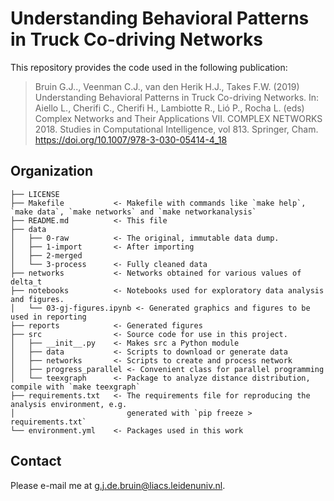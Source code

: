 # Understanding Behavioral Patterns in Truck Co-driving Networks
This repository provides the code used in the following publication:
> Bruin G.J.., Veenman C.J., van den Herik H.J., Takes F.W. (2019) Understanding Behavioral Patterns in Truck Co-driving Networks. In: Aiello L., Cherifi C., Cherifi H., Lambiotte R., Lió P., Rocha L. (eds) Complex Networks and Their Applications VII. COMPLEX NETWORKS 2018. Studies in Computational Intelligence, vol 813. Springer, Cham. https://doi.org/10.1007/978-3-030-05414-4_18

## Organization

    ├── LICENSE
    ├── Makefile           <- Makefile with commands like `make help`, `make data`, `make networks` and `make networkanalysis`
    ├── README.md          <- This file
    ├── data
    │   ├── 0-raw          <- The original, immutable data dump.
    │   ├── 1-import       <- After importing
    │   ├── 2-merged       
    │   └── 3-process      <- Fully cleaned data
    ├── networks           <- Networks obtained for various values of delta_t
    ├── notebooks          <- Notebooks used for exploratory data analysis and figures.
    │   └── 03-gj-figures.ipynb <- Generated graphics and figures to be used in reporting    
    ├── reports            <- Generated figures
    ├── src                <- Source code for use in this project.
    │   ├── __init__.py    <- Makes src a Python module
    │   ├── data           <- Scripts to download or generate data
    │   ├── networks       <- Scripts to create and process network
    │   ├── progress_parallel <- Convenient class for parallel programming
    │   └── teexgraph      <- Package to analyze distance distribution, compile with `make teexgraph`
    ├── requirements.txt   <- The requirements file for reproducing the analysis environment, e.g.
    │                         generated with `pip freeze > requirements.txt`
    └── environment.yml    <- Packages used in this work

## Contact
Please e-mail me at g.j.de.bruin@liacs.leidenuniv.nl.